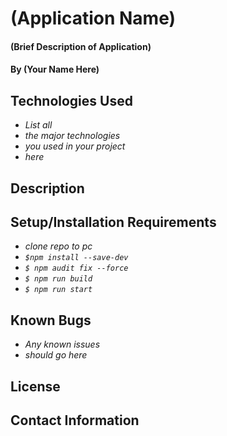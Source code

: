 # (Application Name)

#### (Brief Description of Application)

#### By (Your Name Here)

## Technologies Used

* _List all_
* _the major technologies_
* _you used in your project_
* _here_

## Description

## Setup/Installation Requirements

* _clone repo to pc_
* _`$npm install --save-dev`_
* _`$ npm audit fix --force`_
* _`$ npm run build`_
* _`$ npm run start`_

## Known Bugs

* _Any known issues_
* _should go here_

## License

## Contact Information